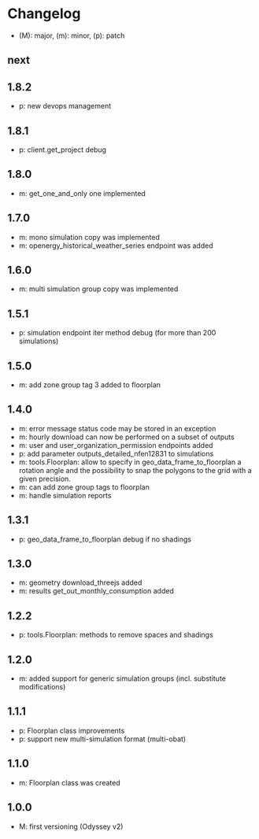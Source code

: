 # Changelog

* (M): major, (m): minor, (p): patch

## next

## 1.8.2
* p: new devops management

## 1.8.1
* p: client.get_project debug

## 1.8.0
* m: get_one_and_only one implemented

## 1.7.0
* m: mono simulation copy was implemented
* m: openergy_historical_weather_series endpoint was added

## 1.6.0
* m: multi simulation group copy was implemented

## 1.5.1
* p: simulation endpoint iter method debug (for more than 200 simulations)

## 1.5.0
* m: add zone group tag 3 added to floorplan

## 1.4.0
* m: error message status code may be stored in an exception
* m: hourly download can now be performed on a subset of outputs
* m: user and user_organization_permission endpoints added
* p: add parameter outputs_detailed_nfen12831 to simulations
* m: tools.Floorplan: allow to specify in geo_data_frame_to_floorplan a rotation angle and the possibility to snap the
polygons to the grid with a given precision.
* m: can add zone group tags to floorplan
* m: handle simulation reports

## 1.3.1
* p: geo_data_frame_to_floorplan debug if no shadings

## 1.3.0
* m: geometry download_threejs added
* m: results get_out_monthly_consumption added

## 1.2.2
* p: tools.Floorplan: methods to remove spaces and shadings

## 1.2.0
* m: added support for generic simulation groups (incl. substitute modifications)

## 1.1.1
* p: Floorplan class improvements
* p: support new multi-simulation format (multi-obat)

## 1.1.0
* m: Floorplan class was created

## 1.0.0
* M: first versioning (Odyssey v2)